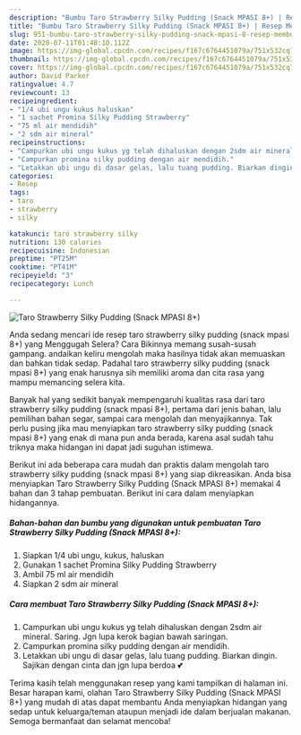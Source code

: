 ```yaml
---
description: "Bumbu Taro Strawberry Silky Pudding (Snack MPASI 8+) | Resep Membuat Taro Strawberry Silky Pudding (Snack MPASI 8+) Yang Bisa Manjain Lidah"
title: "Bumbu Taro Strawberry Silky Pudding (Snack MPASI 8+) | Resep Membuat Taro Strawberry Silky Pudding (Snack MPASI 8+) Yang Bisa Manjain Lidah"
slug: 951-bumbu-taro-strawberry-silky-pudding-snack-mpasi-8-resep-membuat-taro-strawberry-silky-pudding-snack-mpasi-8-yang-bisa-manjain-lidah
date: 2020-07-11T01:48:10.112Z
image: https://img-global.cpcdn.com/recipes/f167c6764451079a/751x532cq70/taro-strawberry-silky-pudding-snack-mpasi-8-foto-resep-utama.jpg
thumbnail: https://img-global.cpcdn.com/recipes/f167c6764451079a/751x532cq70/taro-strawberry-silky-pudding-snack-mpasi-8-foto-resep-utama.jpg
cover: https://img-global.cpcdn.com/recipes/f167c6764451079a/751x532cq70/taro-strawberry-silky-pudding-snack-mpasi-8-foto-resep-utama.jpg
author: David Parker
ratingvalue: 4.7
reviewcount: 13
recipeingredient:
- "1/4 ubi ungu kukus haluskan"
- "1 sachet Promina Silky Pudding Strawberry"
- "75 ml air mendidih"
- "2 sdm air mineral"
recipeinstructions:
- "Campurkan ubi ungu kukus yg telah dihaluskan dengan 2sdm air mineral. Saring. Jgn lupa kerok bagian bawah saringan."
- "Campurkan promina silky pudding dengan air mendidih."
- "Letakkan ubi ungu di dasar gelas, lalu tuang pudding. Biarkan dingin. Sajikan dengan cinta dan jgn lupa berdoa 💕"
categories:
- Resep
tags:
- taro
- strawberry
- silky

katakunci: taro strawberry silky 
nutrition: 130 calories
recipecuisine: Indonesian
preptime: "PT25M"
cooktime: "PT41M"
recipeyield: "3"
recipecategory: Lunch

---
```



![Taro Strawberry Silky Pudding (Snack MPASI 8+)](https://img-global.cpcdn.com/recipes/f167c6764451079a/751x532cq70/taro-strawberry-silky-pudding-snack-mpasi-8-foto-resep-utama.jpg)

Anda sedang mencari ide resep taro strawberry silky pudding (snack mpasi 8+) yang Menggugah Selera? Cara Bikinnya memang susah-susah gampang. andaikan keliru mengolah maka hasilnya tidak akan memuaskan dan bahkan tidak sedap. Padahal taro strawberry silky pudding (snack mpasi 8+) yang enak harusnya sih memiliki aroma dan cita rasa yang mampu memancing selera kita.

Banyak hal yang sedikit banyak mempengaruhi kualitas rasa dari taro strawberry silky pudding (snack mpasi 8+), pertama dari jenis bahan, lalu pemilihan bahan segar, sampai cara mengolah dan menyajikannya. Tak perlu pusing jika mau menyiapkan taro strawberry silky pudding (snack mpasi 8+) yang enak di mana pun anda berada, karena asal sudah tahu triknya maka hidangan ini dapat jadi suguhan istimewa.




Berikut ini ada beberapa cara mudah dan praktis dalam mengolah taro strawberry silky pudding (snack mpasi 8+) yang siap dikreasikan. Anda bisa menyiapkan Taro Strawberry Silky Pudding (Snack MPASI 8+) memakai 4 bahan dan 3 tahap pembuatan. Berikut ini cara dalam menyiapkan hidangannya.

<!--inarticleads1-->

##### Bahan-bahan dan bumbu yang digunakan untuk pembuatan Taro Strawberry Silky Pudding (Snack MPASI 8+):

1. Siapkan 1/4 ubi ungu, kukus, haluskan
1. Gunakan 1 sachet Promina Silky Pudding Strawberry
1. Ambil 75 ml air mendidih
1. Siapkan 2 sdm air mineral




<!--inarticleads2-->

##### Cara membuat Taro Strawberry Silky Pudding (Snack MPASI 8+):

1. Campurkan ubi ungu kukus yg telah dihaluskan dengan 2sdm air mineral. Saring. Jgn lupa kerok bagian bawah saringan.
1. Campurkan promina silky pudding dengan air mendidih.
1. Letakkan ubi ungu di dasar gelas, lalu tuang pudding. Biarkan dingin. Sajikan dengan cinta dan jgn lupa berdoa 💕




Terima kasih telah menggunakan resep yang kami tampilkan di halaman ini. Besar harapan kami, olahan Taro Strawberry Silky Pudding (Snack MPASI 8+) yang mudah di atas dapat membantu Anda menyiapkan hidangan yang sedap untuk keluarga/teman ataupun menjadi ide dalam berjualan makanan. Semoga bermanfaat dan selamat mencoba!
